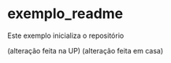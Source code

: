 # exemplo_readme

Este exemplo inicializa o repositório

(alteração feita na UP)
(alteração feita em casa)

